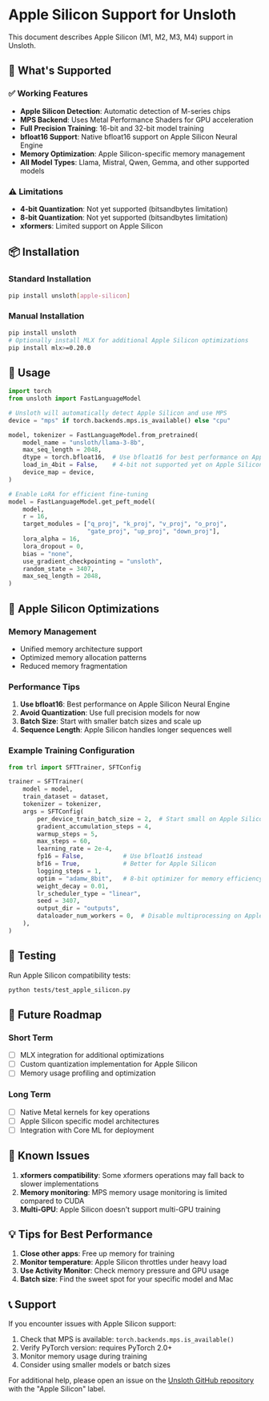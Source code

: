 # Apple Silicon Support for Unsloth

This document describes Apple Silicon (M1, M2, M3, M4) support in Unsloth.

## 🍎 What's Supported

### ✅ Working Features
- **Apple Silicon Detection**: Automatic detection of M-series chips
- **MPS Backend**: Uses Metal Performance Shaders for GPU acceleration
- **Full Precision Training**: 16-bit and 32-bit model training
- **bfloat16 Support**: Native bfloat16 support on Apple Silicon Neural Engine
- **Memory Optimization**: Apple Silicon-specific memory management
- **All Model Types**: Llama, Mistral, Qwen, Gemma, and other supported models

### ⚠️ Limitations
- **4-bit Quantization**: Not yet supported (bitsandbytes limitation)
- **8-bit Quantization**: Not yet supported (bitsandbytes limitation)
- **xformers**: Limited support on Apple Silicon

## 📦 Installation

### Standard Installation
```bash
pip install unsloth[apple-silicon]
```

### Manual Installation
```bash
pip install unsloth
# Optionally install MLX for additional Apple Silicon optimizations
pip install mlx>=0.20.0
```

## 🚀 Usage

```python
import torch
from unsloth import FastLanguageModel

# Unsloth will automatically detect Apple Silicon and use MPS
device = "mps" if torch.backends.mps.is_available() else "cpu"

model, tokenizer = FastLanguageModel.from_pretrained(
    model_name = "unsloth/llama-3-8b",
    max_seq_length = 2048,
    dtype = torch.bfloat16,  # Use bfloat16 for best performance on Apple Silicon
    load_in_4bit = False,    # 4-bit not supported yet on Apple Silicon
    device_map = device,
)

# Enable LoRA for efficient fine-tuning
model = FastLanguageModel.get_peft_model(
    model,
    r = 16,
    target_modules = ["q_proj", "k_proj", "v_proj", "o_proj",
                      "gate_proj", "up_proj", "down_proj"],
    lora_alpha = 16,
    lora_dropout = 0,
    bias = "none",
    use_gradient_checkpointing = "unsloth",
    random_state = 3407,
    max_seq_length = 2048,
)
```

## 🔧 Apple Silicon Optimizations

### Memory Management
- Unified memory architecture support
- Optimized memory allocation patterns
- Reduced memory fragmentation

### Performance Tips
1. **Use bfloat16**: Best performance on Apple Silicon Neural Engine
2. **Avoid Quantization**: Use full precision models for now
3. **Batch Size**: Start with smaller batch sizes and scale up
4. **Sequence Length**: Apple Silicon handles longer sequences well

### Example Training Configuration
```python
from trl import SFTTrainer, SFTConfig

trainer = SFTTrainer(
    model = model,
    train_dataset = dataset,
    tokenizer = tokenizer,
    args = SFTConfig(
        per_device_train_batch_size = 2,  # Start small on Apple Silicon
        gradient_accumulation_steps = 4,
        warmup_steps = 5,
        max_steps = 60,
        learning_rate = 2e-4,
        fp16 = False,           # Use bfloat16 instead
        bf16 = True,            # Better for Apple Silicon
        logging_steps = 1,
        optim = "adamw_8bit",   # 8-bit optimizer for memory efficiency
        weight_decay = 0.01,
        lr_scheduler_type = "linear",
        seed = 3407,
        output_dir = "outputs",
        dataloader_num_workers = 0,  # Disable multiprocessing on Apple Silicon
    ),
)
```

## 🧪 Testing

Run Apple Silicon compatibility tests:
```bash
python tests/test_apple_silicon.py
```

## 🔮 Future Roadmap

### Short Term
- [ ] MLX integration for additional optimizations
- [ ] Custom quantization implementation for Apple Silicon
- [ ] Memory usage profiling and optimization

### Long Term
- [ ] Native Metal kernels for key operations
- [ ] Apple Silicon specific model architectures
- [ ] Integration with Core ML for deployment

## 🐛 Known Issues

1. **xformers compatibility**: Some xformers operations may fall back to slower implementations
2. **Memory monitoring**: MPS memory usage monitoring is limited compared to CUDA
3. **Multi-GPU**: Apple Silicon doesn't support multi-GPU training

## 💡 Tips for Best Performance

1. **Close other apps**: Free up memory for training
2. **Monitor temperature**: Apple Silicon throttles under heavy load
3. **Use Activity Monitor**: Check memory pressure and GPU usage
4. **Batch size**: Find the sweet spot for your specific model and Mac

## 📞 Support

If you encounter issues with Apple Silicon support:

1. Check that MPS is available: `torch.backends.mps.is_available()`
2. Verify PyTorch version: requires PyTorch 2.0+
3. Monitor memory usage during training
4. Consider using smaller models or batch sizes

For additional help, please open an issue on the [Unsloth GitHub repository](https://github.com/unslothai/unsloth/issues) with the "Apple Silicon" label.